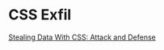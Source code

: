 # CSS Exfil

[Stealing Data With CSS: Attack and Defense](https://www.mike-gualtieri.com/posts/stealing-data-with-css-attack-and-defense)

